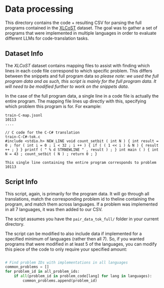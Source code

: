 # Data processing
This directory contains the code + resulting CSV for parsing the full programs contained in the [XLCoST](https://github.com/reddy-lab-code-research/XLCoST) dataset. The goal was to gather a set of programs that were implemented in multiple languages in order to evaluate different LLMs for code-translation tasks.

## Dataset Info 
The *XLCoST* dataset contains mapping files to assist with finding which lines in each code file correspond to which specific problem. This differs between the snippets and full program data so *please note: we used the full program data and as such, this script is mainly for the full program data. It will need to be modified further to work on the snippets data*. 

In the case of the full program data, a single line in a code file is actually the entire program. The mapping file lines up directly with this, specifying which problem this program is for. For example:

```
train-C-map.jsonl
10113
....

// C code for the C-C# translation
train-C-C#-tok.c 
#include <stdio.h> NEW_LINE void count_setbit ( int N ) { int result = 0 ; for ( int i = 0 ; i < 32 ; i ++ ) { if ( ( 1 << i ) & N ) { result ++ ; } } printf ( " % d STRNEWLINE " , result ) ; } int main ( ) { int N = 43 ; count_setbit ( N ) ; return 0 ; }

This single line containing the entire program corresponds to problem 10113
```

## Script Info 
This script, again, is primarily for the program data. It will go through all translations, match the corresponding problem id to theline containing the program, and match them across languages. If a problem was implemented in all 7 languages, it was then added to our CSV. 

The script assumes you have the `pair_data_tok_full/` folder in your current directory.

The script can be modified to also include data if implemented for a specified minimum of languages (rather then all 7). So, if you wanted programs that were modified in at least 5 of the languages, you can modify this piece of the code to only require your specified amount:

```Python

# Find problem IDs with implementations in all languages
common_problems = []
for problem_id in all_problem_ids:
    if all(problem_id in problem_code[lang] for lang in languages):
        common_problems.append(problem_id)


```
